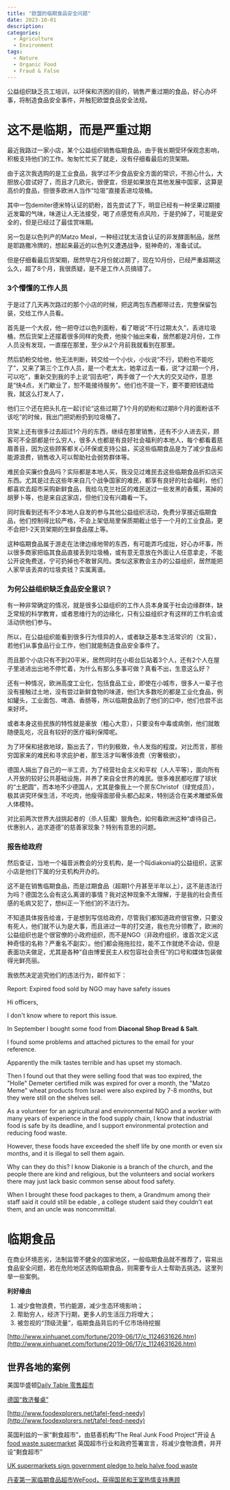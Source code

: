 ```yaml
---
title: "欧盟的临期食品安全问题"
date: 2023-10-01
description: 
categories:
  - Agriculture
  - Environment
tags:
  - Nature
  - Organic Food
  - Fraud & False
---
```


公益组织缺乏员工培训，以环保和济困的目的，销售严重过期的食品，好心办坏事，将制造食品安全事件，并触犯欧盟食品安全法规。


# 这不是临期，而是严重过期

最近我路过一家小店，某个公益组织销售临期食品，由于我长期受环保观念影响，积极支持他们的工作。匆匆忙忙买了就走，没有仔细看最后的货架期。

由于这次我选购的是工业食品，我学过不少食品安全方面的常识，不担心什么，大胆放心尝试好了，而且才几欧元，很便宜，但是如果放在其他发展中国家，这算是高价的食品，但很多欧洲人当作“垃圾”直接丢进垃圾桶。

其中一包demiter德米特认证的奶粉，首先尝试了下，明显已经有一种坚果过期接近发霉的气味，味道让人无法接受，喝了点感觉有点风险，于是扔掉了，可能是安全的，但是已经过了最佳赏味期。

另一包是以色列产的Matzo Meal，一种经过犹太洁食认证的非发酵面制品，居然是耶路撒冷牌的，想起来最近的以色列又遭遇战争，挺神奇的，准备试试。

但是仔细看最后货架期，居然早在2月份就过期了，现在10月份，已经严重超期这么久，超了8个月，我很质疑，是不是工作人员搞错了。

### 3个懵懂的工作人员

于是过了几天再次路过的那个小店的时候，把这两包东西都带过去，完整保留包装，交给工作人员看。

首先是一个大叔，他一把夺过以色列面粉，看了眼说“不行过期太久”，丢进垃圾桶，然后货架上还摆着很多同样的免费，他挨个抽出来看，居然都是2月份，工作人员没有发现，一直摆在那里，至少从2个月前我就看到在那里。

然后奶粉交给他，他无法判断，转交给一个小伙，小伙说“不行，奶粉也不能吃了”，又来了第三个工作人员，是一个老太太，她拿过去一看，说“才过期一个月，可以吃”，重新交到我的手上说“回去吧”，两手做了一个大大的交叉动作，意思是“快4点，关门歇业了，恕不能接待服务”。他们也不提一下，要不要把钱退给我，就这么打发人了，

他们三个还在把头扎在一起讨论“这些过期了1个月的奶粉和过期8个月的面粉该不该吃”的时候，我出门把奶粉扔到垃圾桶了。

货架上还有很多过去超过1个月的东西，继续在那里销售，还有不少人进去买，顾客可不全部都是什么穷人，很多人也都是有良好社会福利的本地人，每个都看着慈眉善目，因为这些顾客都关心环保或支持公益，买这些临期食品是为了减少食品和能源浪费，销售收入可以帮助社会弱势群体等。

难民会买廉价食品吗？实际都是本地人买，我没见过难民去这些临期食品折扣店买东西。尤其是过去这些年来自几个战争国家的难民，都享有良好的社会福利，他们都喜欢去超市采购新鲜食品，我给乌克兰社区的难民送过一些发黑的香蕉，蔫掉的胡萝卜等，也是来自这家店，但他们没有兴趣看一下。

同时我看到还有不少本地人自发的参与其他公益组织活动，免费分享接近临期食品，他们控制得比较严格，不会上架低局里保质期截止低于一个月的工业食品，更不会把1-2天货架期的生鲜食品摆上等。

这种临期食品属于游走在法律边缘地带的东西，有可能弄巧成拙，好心办坏事，所以很多商家把临其食品直接丢到垃圾桶，或有意无意放在外面让人任意拿走，不能公开说免费送，宁可扔掉也不敢冒风险。类似这家教会主办的公益组织，居然能把人家早该丢弃的垃圾卖钱？实属离谱。

### 为何公益组织缺乏食品安全意识？

有一种非常确定的情况，就是很多公益组织的工作人员本身属于社会边缘群体，缺乏常规的科学教育，或者思维行为的边缘化，只有公益组织才有这样的工作机会或活动供他们参与。

所以，在公益组织能看到很多行为怪异的人，或者缺乏基本生活常识的（文盲），若他们从事食品行业工作，他们就能制造食品安全事件了。

而且那个小店只有不到20平米，居然同时在小柜台后站着3个人，还有2个人在屋子里进进出出地不停忙着，为什么有那么多事可做？真看不出，生意这么好？

还有一种情况，欧洲高度工业化，包括食品工业，即使在小城市，很多人一辈子也没有接触过土地，没有尝过新鲜食物的味道，他们大多数吃的都是工业化食品，例如罐头，工业面包、啤酒、香肠等，所以临期食品到了他们的口中，他们也尝不出来好坏。

或者本身这些民族的特性就是豪放（粗心大意），只要没有中毒或病倒，他们就敢随便乱吃，况且有较好的医疗福利保障呢。

为了环保和拯救地球，豁出去了，节约到极致，令人发指的程度。对比而言，那些穷国家来的难民和寻求庇护者，那生活才叫奢侈浪费（穷奢极欲）。

德国人捐出了自己的一半工资，为了经营社会主义和平权（人人平等），面向所有人开放的较好公共基础设施，并养了来自全世界的难民。很多难民都吃撑了球状的“土肥圆”，而本地不少德国人，尤其是像我上一个房东Christof（绿党成员），极其讲究环保生活，不吃肉，他瘦得面部骨头都凸起来，特别适合在美术雕塑系做人体模特。

对比前两次世界大战挑起者的（杀人狂魔）狠角色，如何看欧洲这种“虐待自己，优惠别人，追求道德”的慈善家现象？特别有意思的问题。

### 报告给政府

然后查证，当地一个福音派教会的分支机构，是一个叫diakonia的公益组织，这家小店是他们下属的分支机构开办的。

这不是在销售临期食品，而是过期食品（超期1个月甚至半年以上），这不是违法行为吗？德国怎么会有这么离谱的事情？我对这种现象不太理解，于是我的社会责任感的毛病又犯了，想纠正一下他们的不法行为。

不知道具体报告给谁，于是想到写信给政府，尽管我们都知道政府很官僚，只要没有死人，他们就不认为是大事，而且进过一年的打交道，我也充分领教了，欧洲的公益组织也是个很官僚的小政府组织，而不是NGO（非政府组织，谁首次定义这种奇怪的名称？严重名不副实）。他们都会拖拖拉拉，能不工作就绝不会动，但是表面功夫做足，尤其是各种“自由博爱民主人权包容社会责任”的口号和媒体包装做得光鲜亮丽。

我依然决定追究他们的违法行为，邮件如下：

Report: Expired food sold by NGO may have safety issues

Hi officers,

I don't know where to report this issue.

In September I bought some food from **Diaconal Shop Bread & Salt**.

I found some problems and attached pictures to the email for your reference.

Apparently the milk tastes terrible and has upset my stomach.

Then I found out that they were selling food that was too expired, the "Holle" Demeter certified milk was expired for over a month, the "Matzo Meme" wheat products from Israel were also expired by 7-8 months, but they were still on the shelves sell.

As a volunteer for an agricultural and environmental NGO and a worker with many years of experience in the food supply chain, I know that industrial food is safe by its deadline, and I support environmental protection and reducing food waste.

However, these foods have exceeded the shelf life by one month or even six months, and it is illegal to sell them again.

Why can they do this? I know Diakonie is a branch of the church, and the people there are kind and religious, but the volunteers and social workers there may just lack basic common sense about food safety.

When I brought these food packages to them, a Grandmum among their staff said it could still be edable , a college student said they couldn't eat them, and an uncle was noncommittal.




# 临期食品

在商业环境恶劣，法制监管不健全的国家地区，一般临期食品就不推荐了，容易出食品安全问题，若在危险地区选购临期食品，则需要专业人士帮助去挑选。这里列举一些案例。

**利好缘由**

1. 减少食物浪费，节约能源，减少生态环境影响；
2. 帮助穷人，经济下行期，更多人的生活压力将增大；
3. 被忽视的“顶级流量”，临期食品背后的千亿市场待挖掘

[http://www.xinhuanet.com/fortune/2019-06/17/c_1124631626.htm](http://www.xinhuanet.com/fortune/2019-06/17/c_1124631626.htm)

## **世界各地的案例**

美国华盛顿[Daily Table 零售超市](https://dailytable.org/)

[德国“救济餐桌”](http://www.tafel.de/english-information/)

[http://www.foodexplorers.net/tafel-feed-needy](http://www.foodexplorers.net/tafel-feed-needy)

英国利兹的一家“剩食超市”，由慈善机构“The Real Junk Food Project”开设
[A food waste supermarket](https://trjfp.com/)
英国超市行业和政府签署宣言，将减少食物浪费，并开设“剩食超市”


[UK supermarkets sign government pledge to help halve food waste](https://www.gov.uk/government/news/uk-supermarkets-sign-government-pledge-to-help-halve-food-waste)


[丹麦第一家临期食品超市WeFood，获得国民和王室热情支持惠顾](https://www.businessinsider.com/wefood-denmark-grocery-store-eliminates-food-waste-2016-2)

